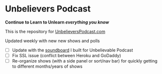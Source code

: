 # Unbelievers Podcast
**Continue to Learn to Unlearn _everything you know_**

This is the repository for [UnbelieversPodcast.com](https://www.unbelieverspodcast.com/)

Updated weekly with new new shows and polls

- [ ] Update with the [soundboard](http://unbelievablesoundboard.com/) I built for Unbelievable Podcast
- [ ] Fix SSL issue (conflict between Heroku and GoDaddy)
- [ ] Re-organize shows (with a side panel or sort/nav bar) for quickly getting to different months/years of shows
